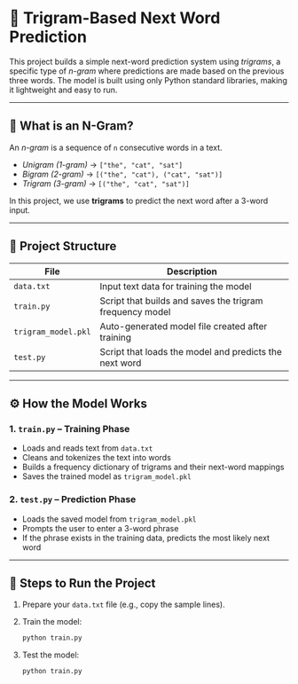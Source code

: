 # 🧠 Trigram-Based Next Word Prediction

This project builds a simple next-word prediction system using *trigrams*, a specific type of *n-gram* where predictions are made based on the previous three words. The model is built using only Python standard libraries, making it lightweight and easy to run.

---

## 📘 What is an N-Gram?

An *n-gram* is a sequence of `n` consecutive words in a text.

- *Unigram (1-gram)* → `["the", "cat", "sat"]`
- *Bigram (2-gram)* → `[("the", "cat"), ("cat", "sat")]`
- *Trigram (3-gram)* → `[("the", "cat", "sat")]`

In this project, we use **trigrams** to predict the next word after a 3-word input.

---

## 📁 Project Structure

| File                | Description                                               |
|---------------------|-----------------------------------------------------------|
| `data.txt`          | Input text data for training the model                    |
| `train.py`          | Script that builds and saves the trigram frequency model  |
| `trigram_model.pkl` | Auto-generated model file created after training          |
| `test.py`           | Script that loads the model and predicts the next word    |

---

## ⚙️ How the Model Works

### 1. `train.py` – Training Phase

- Loads and reads text from `data.txt`
- Cleans and tokenizes the text into words
- Builds a frequency dictionary of trigrams and their next-word mappings
- Saves the trained model as `trigram_model.pkl`

### 2. `test.py` – Prediction Phase

- Loads the saved model from `trigram_model.pkl`
- Prompts the user to enter a 3-word phrase
- If the phrase exists in the training data, predicts the most likely next word

---

## 🚀 Steps to Run the Project

1. Prepare your `data.txt` file (e.g., copy the sample lines).
2. Train the model:

   ```bash
   python train.py
3. Test the model:
   ```bash
   python train.py

